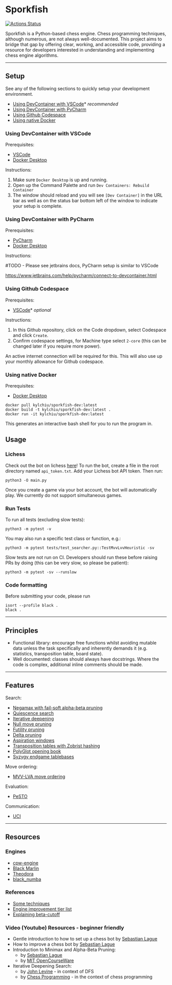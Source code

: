 # Sporkfish

[![Actions Status](https://github.com/KYLChiu/sporkfish/workflows/Prod/badge.svg)](https://github.com/KYLChiu/sporkfish/actions)

Sporkfish is a Python-based chess engine. Chess programming techniques, although numerous, are not always well-documented. This project aims to bridge that gap by offering clear, working, and accessible code, providing a resource for developers interested in understanding and implementing chess engine algorithms.

- - - -

## Setup

See any of the following sections to quickly setup your development environment.
- [Using DevContainer with VSCode](#using-devcontainer-with-vscode)* *recommended*
- [Using DevContainer with PyCharm](#using-devcontainer-with-pycharm)
- [Using Github Codespace](#using-github-codespace)
- [Using native Docker](#using-native-docker)

### Using DevContainer with VSCode

Prerequisites:
- [VSCode](https://code.visualstudio.com/download)
- [Docker Desktop](https://www.docker.com/products/docker-desktop/)

Instructions:
1. Make sure `Docker Desktop` is up and running.
2. Open up the Command Palette and run `Dev Containers: Rebuild Container`
3. The window should reload and you will see `[Dev Container]` in the URL bar as well as on the status bar bottom left of the window to indicate your setup is complete.

### Using DevContainer with PyCharm

Prerequisites:
- [PyCharm](https://www.jetbrains.com/pycharm/download/)
- [Docker Desktop](https://www.docker.com/products/docker-desktop/)

Instructions:

#TODO - Please see jetbrains docs, PyCharm setup is similar to VSCode

https://www.jetbrains.com/help/pycharm/connect-to-devcontainer.html

### Using Github Codespace

Prerequisites:
- [VSCode](https://code.visualstudio.com/download)* *optional*

Instructions:
1. In this Github repository, click on the Code dropdown, select Codespace and click `Create`.
2. Confirm codespace settings, for Machine type select `2-core` (this can be changed later if you require more power).

An active internet connection will be required for this. This will also use up your monthly allowance for Github codespace.

### Using native Docker

Prerequisites:
- [Docker Desktop](https://www.docker.com/products/docker-desktop/)

```
docker pull kylchiu/sporkfish-dev:latest
docker build -t kylchiu/sporkfish-dev:latest .
docker run -it kylchiu/sporkfish-dev:latest
```

This generates an interactive bash shell for you to run the program in.

## Usage

### Lichess

Check out the bot on lichess [here](https://lichess.org/@/Sporkfish)! To run the bot, create a file in the root directory named `api_token.txt`. Add your Lichess bot API token. Then run:

```
python3 -O main.py
```

Once you create a game via your bot account, the bot will automatically play. We currently do not support simultaneous games.

### Run Tests

To run all tests (excluding slow tests):

```
python3 -m pytest -v
```

You may also run a specific test class or function, e.g.:

```
python3 -m pytest tests/test_searcher.py::TestMvvLvvHeuristic -sv
```

Slow tests are not run on CI. Developers should run these before raising PRs by doing (this can be very slow, so please be patient):

```
python3 -m pytest -sv --runslow
```

### Code formatting

Before submitting your code, please run

```
isort --profile black .
black .
```

- - - -

## Principles

* Functional library: encourage free functions whilst avoiding mutable data unless the task specifically and inherently demands it (e.g. statistics, transposition table, board state).
* Well documented: classes should always have docstrings. Where the code is complex, additional inline comments should be made.

- - - -

## Features

Search:

* [Negamax with fail-soft alpha-beta pruning](https://www.cs.cornell.edu/courses/cs312/2002sp/lectures/rec21.htm)
* [Quiescence search](https://www.chessprogramming.org/Quiescence_Search)
* [Iterative deepening](https://www.chessprogramming.org/Iterative_Deepening)
* [Null move pruning](https://www.chessprogramming.org/Null_Move_Pruning)
* [Futility pruning](https://www.chessprogramming.org/Futility_Pruning)
* [Delta pruning](https://www.chessprogramming.org/Delta_Pruning)
* [Aspiration windows](https://www.chessprogramming.org/Aspiration_Windows)
* [Transposition tables with Zobrist hashing](https://mediocrechess.blogspot.com/2007/01/guide-transposition-tables.html)
* [PolyGlot opening book](https://python-chess.readthedocs.io/en/latest/polyglot.html)
* [Syzygy endgame tablebases](https://python-chess.readthedocs.io/en/latest/syzygy.html#chess.syzygy.Tablebase)

Move ordering:

* [MVV-LVA move ordering](https://www.chessprogramming.org/Move_Ordering)

Evaluation:

* [PeSTO](https://www.chessprogramming.org/PeSTO%27s_Evaluation_Function)

Communication:

* [UCI](https://www.chessprogramming.org/UCI)

- - - -

## Resources

### Engines

* [cpw-engine](https://github.com/nescitus/cpw-engine)
* [Black Marlin](https://github.com/jnlt3/blackmarlin?tab=readme-ov-file#efficiently-updatable-neural-networks)
* [Theodora](https://github.com/yigitkucuk/Theodora/blob/main/main.py)
* [black_numba](https://github.com/Avo-k/black_numba)

### References

* [Some techniques](https://stackoverflow.com/questions/16500739/chess-high-branching-factor/16642804#16642804)
* [Engine improvement tier list](https://www.reddit.com/r/ComputerChess/comments/yln9ef/comparative_advantage_of_engine_improvements/)
* [Explaining beta-cutoff](https://stackoverflow.com/questions/2533219/alpha-beta-cutoff)

### Video (Youtube) Resources - beginner friendly

* Gentle introduction to how to set up a chess bot by [Sebastian Lague](https://www.youtube.com/watch?v=U4ogK0MIzqk)
* How to improve a chess bot by [Sebastian Lague](https://www.youtube.com/watch?v=_vqlIPDR2TU)
* Introduction to Minimax and Alpha-Beta Pruning:
  * by [Sebastian Lague](https://www.youtube.com/watch?v=l-hh51ncgDI)
  * by [MIT OpenCourseWare](https://www.youtube.com/watch?v=STjW3eH0Cik)
* Iterative Deepening Search:
  * by [John Levine](https://www.youtube.com/watch?v=Y85ECk_H3h4) - in context of DFS
  * by [Chess Programming](https://www.youtube.com/watch?v=awZxXMJ-h0Y) - in the context of chess programming
